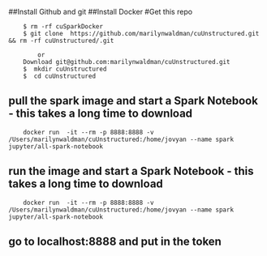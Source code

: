 ##Install Github and git
##Install Docker
#Get this repo


````
    $ rm -rf cuSparkDocker
    $ git clone  https://github.com/marilynwaldman/cuUnstructured.git && rm -rf cuUnstructured/.git

        or
    Download git@github.com:marilynwaldman/cuUnstructured.git
    $  mkdir cuUnstructured
    $  cd cuUnstructured
````




##  pull the spark image and start a Spark Notebook - this takes a long time to download

````
    docker run  -it --rm -p 8888:8888 -v /Users/marilynwaldman/cuUnstructured:/home/jovyan --name spark jupyter/all-spark-notebook

```` 


##  run the  image and start a Spark Notebook - this takes a long time to download

````
    docker run  -it --rm -p 8888:8888 -v /Users/marilynwaldman/cuUnstructured:/home/jovyan --name spark jupyter/all-spark-notebook

```` 


##  go to localhost:8888 and put in the token  




